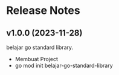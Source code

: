 # Release Notes


## v1.0.0 (2023-11-28)

belajar go standard library.

- Membuat Project
- go mod init belajar-go-standard-library
